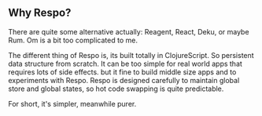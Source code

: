 
Why Respo?
----

There are quite some alternative actually: Reagent, React, Deku, or maybe Rum.
Om is a bit too complicated to me.

The different thing of Respo is, its built totally in ClojureScript.
So persistent data structure from scratch.
It can be too simple for real world apps that requires lots of side effects.
but it fine to build middle size apps and to experiments with Respo.
Respo is designed carefully to maintain global store and global states,
so hot code swapping is quite predictable.

For short, it's simpler, meanwhile purer.
